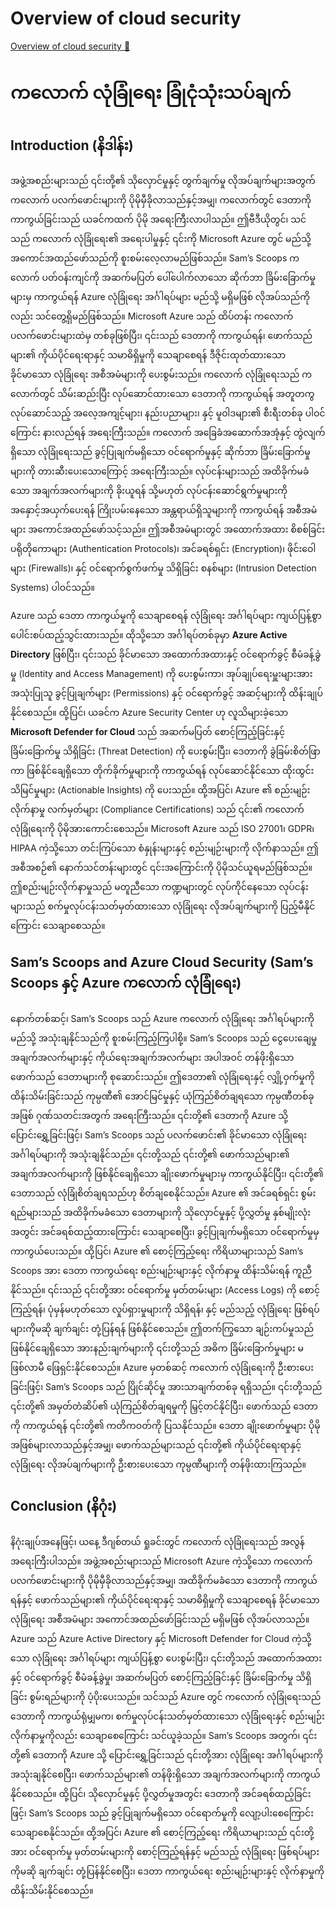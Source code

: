 # Overview of cloud security

[Overview of cloud security 🔗](https://www.coursera.org/learn/cybersecurity-solutions-and-microsoft-defender/lecture/1RHxo/overview-of-cloud-security)

# ကလောက် လုံခြုံရေး ခြုံငုံသုံးသပ်ချက်

## Introduction (နိဒါန်း)

အဖွဲ့အစည်းများသည် ၎င်းတို့၏ သိုလှောင်မှုနှင့် တွက်ချက်မှု လိုအပ်ချက်များအတွက် ကလောက် ပလက်ဖောင်းများကို ပိုမိုမှီခိုလာသည်နှင့်အမျှ၊ ကလောက်တွင် ဒေတာကို ကာကွယ်ခြင်းသည် ယခင်ကထက် ပိုမို အရေးကြီးလာပါသည်။ ဤဗီဒီယိုတွင်၊ သင်သည် ကလောက် လုံခြုံရေး၏ အရေးပါမှုနှင့် ၎င်းကို Microsoft Azure တွင် မည်သို့ အကောင်အထည်ဖော်သည်ကို စူးစမ်းလေ့လာမည်ဖြစ်သည်။ Sam’s Scoops ကလောက် ပတ်ဝန်းကျင်ကို အဆက်မပြတ် ပေါ်ပေါက်လာသော ဆိုက်ဘာ ခြိမ်းခြောက်မှုများမှ ကာကွယ်ရန် Azure လုံခြုံရေး အင်္ဂါရပ်များ မည်သို့ မရှိမဖြစ် လိုအပ်သည်ကိုလည်း သင်တွေ့ရှိမည်ဖြစ်သည်။ Microsoft Azure သည် ထိပ်တန်း ကလောက် ပလက်ဖောင်းများထဲမှ တစ်ခုဖြစ်ပြီး၊ ၎င်းသည် ဒေတာကို ကာကွယ်ရန်၊ ဖောက်သည်များ၏ ကိုယ်ပိုင်ရေးရာနှင့် သမာဓိရှိမှုကို သေချာစေရန် ဒီဇိုင်းထုတ်ထားသော ခိုင်မာသော လုံခြုံရေး အစီအမံများကို ပေးစွမ်းသည်။ ကလောက် လုံခြုံရေးသည် ကလောက်တွင် သိမ်းဆည်းပြီး လုပ်ဆောင်ထားသော ဒေတာကို ကာကွယ်ရန် အတူတကွ လုပ်ဆောင်သည့် အလေ့အကျင့်များ၊ နည်းပညာများ၊ နှင့် မူဝါဒများ၏ စီးရီးတစ်ခု ပါဝင်ကြောင်း နားလည်ရန် အရေးကြီးသည်။ ကလောက် အခြေခံအဆောက်အအုံနှင့် တွဲလျက်ရှိသော လုံခြုံရေးသည် ခွင့်ပြုချက်မရှိသော ဝင်ရောက်မှုနှင့် ဆိုက်ဘာ ခြိမ်းခြောက်မှုများကို တားဆီးပေးသောကြောင့် အရေးကြီးသည်။ လုပ်ငန်းများသည် အထိခိုက်မခံသော အချက်အလက်များကို ခိုးယူရန် သို့မဟုတ် လုပ်ငန်းဆောင်ရွက်မှုများကို အနှောင့်အယှက်ပေးရန် ကြိုးပမ်းနေသော အန္တရာယ်ရှိသူများကို ကာကွယ်ရန် အစီအမံများ အကောင်အထည်ဖော်သင့်သည်။ ဤအစီအမံများတွင် အထောက်အထား စိစစ်ခြင်း ပရိုတိုကောများ (Authentication Protocols)၊ အင်ခရစ်ရှင်း (Encryption)၊ ဖိုင်းဝေါများ (Firewalls)၊ နှင့် ဝင်ရောက်စွက်ဖက်မှု သိရှိခြင်း စနစ်များ (Intrusion Detection Systems) ပါဝင်သည်။

Azure သည် ဒေတာ ကာကွယ်မှုကို သေချာစေရန် လုံခြုံရေး အင်္ဂါရပ်များ ကျယ်ပြန့်စွာ ပေါင်းစပ်ထည့်သွင်းထားသည်။ ထိုသို့သော အင်္ဂါရပ်တစ်ခုမှာ **Azure Active Directory** ဖြစ်ပြီး၊ ၎င်းသည် ခိုင်မာသော အထောက်အထားနှင့် ဝင်ရောက်ခွင့် စီမံခန့်ခွဲမှု (Identity and Access Management) ကို ပေးစွမ်းကာ၊ အုပ်ချုပ်ရေးမှူးများအား အသုံးပြုသူ ခွင့်ပြုချက်များ (Permissions) နှင့် ဝင်ရောက်ခွင့် အဆင့်များကို ထိန်းချုပ်နိုင်စေသည်။ ထို့ပြင်၊ ယခင်က Azure Security Center ဟု လူသိများခဲ့သော **Microsoft Defender for Cloud** သည် အဆက်မပြတ် စောင့်ကြည့်ခြင်းနှင့် ခြိမ်းခြောက်မှု သိရှိခြင်း (Threat Detection) ကို ပေးစွမ်းပြီး၊ ဒေတာကို ခွဲခြမ်းစိတ်ဖြာကာ ဖြစ်နိုင်ချေရှိသော တိုက်ခိုက်မှုများကို ကာကွယ်ရန် လုပ်ဆောင်နိုင်သော ထိုးထွင်းသိမြင်မှုများ (Actionable Insights) ကို ပေးသည်။ ထို့အပြင်၊ Azure ၏ စည်းမျဉ်းလိုက်နာမှု လက်မှတ်များ (Compliance Certifications) သည် ၎င်း၏ ကလောက် လုံခြုံရေးကို ပိုမိုအားကောင်းစေသည်။ Microsoft Azure သည် ISO 27001၊ GDPR၊ HIPAA ကဲ့သို့သော တင်းကြပ်သော စံနှုန်းများနှင့် စည်းမျဉ်းများကို လိုက်နာသည်။ ဤအစီအစဉ်၏ နောက်သင်တန်းများတွင် ၎င်းအကြောင်းကို ပိုမိုသင်ယူရမည်ဖြစ်သည်။ ဤစည်းမျဉ်းလိုက်နာမှုသည် မတူညီသော ကဏ္ဍများတွင် လုပ်ကိုင်နေသော လုပ်ငန်းများသည် စက်မှုလုပ်ငန်းသတ်မှတ်ထားသော လုံခြုံရေး လိုအပ်ချက်များကို ပြည့်မီနိုင်ကြောင်း သေချာစေသည်။

## Sam’s Scoops and Azure Cloud Security (Sam’s Scoops နှင့် Azure ကလောက် လုံခြုံရေး)

နောက်တစ်ဆင့်၊ Sam’s Scoops သည် Azure ကလောက် လုံခြုံရေး အင်္ဂါရပ်များကို မည်သို့ အသုံးချနိုင်သည်ကို စူးစမ်းကြည့်ကြပါစို့။ Sam’s Scoops သည် ငွေပေးချေမှု အချက်အလက်များနှင့် ကိုယ်ရေးအချက်အလက်များ အပါအဝင် တန်ဖိုးရှိသော ဖောက်သည် ဒေတာများကို စုဆောင်းသည်။ ဤဒေတာ၏ လုံခြုံရေးနှင့် လျှို့ဝှက်မှုကို ထိန်းသိမ်းခြင်းသည် ကုမ္ပဏီ၏ အောင်မြင်မှုနှင့် ယုံကြည်စိတ်ချရသော ကုမ္ပဏီတစ်ခုအဖြစ် ဂုဏ်သတင်းအတွက် အရေးကြီးသည်။ ၎င်းတို့၏ ဒေတာကို Azure သို့ ပြောင်းရွှေ့ခြင်းဖြင့်၊ Sam’s Scoops သည် ပလက်ဖောင်း၏ ခိုင်မာသော လုံခြုံရေး အင်္ဂါရပ်များကို အသုံးချနိုင်သည်။ ၎င်းတို့သည် ၎င်းတို့၏ ဖောက်သည်များ၏ အချက်အလက်များကို ဖြစ်နိုင်ချေရှိသော ချိုးဖောက်မှုများမှ ကာကွယ်နိုင်ပြီး၊ ၎င်းတို့၏ ဒေတာသည် လုံခြုံစိတ်ချရသည်ဟု စိတ်ချစေနိုင်သည်။ Azure ၏ အင်ခရစ်ရှင်း စွမ်းရည်များသည် အထိခိုက်မခံသော ဒေတာများကို သိုလှောင်မှုနှင့် ပို့လွှတ်မှု နှစ်မျိုးလုံးအတွင်း အင်ခရစ်ထည့်ထားကြောင်း သေချာစေပြီး၊ ခွင့်ပြုချက်မရှိသော ဝင်ရောက်မှုမှ ကာကွယ်ပေးသည်။ ထို့ပြင်၊ Azure ၏ စောင့်ကြည့်ရေး ကိရိယာများသည် Sam’s Scoops အား ဒေတာ ကာကွယ်ရေး စည်းမျဉ်းများနှင့် လိုက်နာမှု ထိန်းသိမ်းရန် ကူညီနိုင်သည်။ ၎င်းသည် ၎င်းတို့အား ဝင်ရောက်မှု မှတ်တမ်းများ (Access Logs) ကို စောင့်ကြည့်ရန်၊ ပုံမှန်မဟုတ်သော လှုပ်ရှားမှုများကို သိရှိရန်၊ နှင့် မည်သည့် လုံခြုံရေး ဖြစ်ရပ်များကိုမဆို ချက်ချင်း တုံ့ပြန်ရန် ဖြစ်နိုင်စေသည်။ ဤတက်ကြွသော ချဉ်းကပ်မှုသည် ဖြစ်နိုင်ချေရှိသော အားနည်းချက်များကို ၎င်းတို့သည် အဓိက ခြိမ်းခြောက်မှုများ မဖြစ်လာမီ ဖြေရှင်းနိုင်စေသည်။ Azure မှတစ်ဆင့် ကလောက် လုံခြုံရေးကို ဦးစားပေးခြင်းဖြင့်၊ Sam’s Scoops သည် ပြိုင်ဆိုင်မှု အားသာချက်တစ်ခု ရရှိသည်။ ၎င်းတို့သည် ၎င်းတို့၏ အမှတ်တံဆိပ်၏ ယုံကြည်စိတ်ချရမှုကို မြှင့်တင်နိုင်ပြီး၊ ဖောက်သည် ဒေတာကို ကာကွယ်ရန် ၎င်းတို့၏ ကတိကဝတ်ကို ပြသနိုင်သည်။ ဒေတာ ချိုးဖောက်မှုများ ပိုမို အဖြစ်များလာသည်နှင့်အမျှ၊ ဖောက်သည်များသည် ၎င်းတို့၏ ကိုယ်ပိုင်ရေးရာနှင့် လုံခြုံရေး လိုအပ်ချက်များကို ဦးစားပေးသော ကုမ္ပဏီများကို တန်ဖိုးထားကြသည်။

## Conclusion (နိဂုံး)

နိဂုံးချုပ်အနေဖြင့်၊ ယနေ့ ဒီဂျစ်တယ် ရှုခင်းတွင် ကလောက် လုံခြုံရေးသည် အလွန်အရေးကြီးပါသည်။ အဖွဲ့အစည်းများသည် Microsoft Azure ကဲ့သို့သော ကလောက် ပလက်ဖောင်းများကို ပိုမိုမှီခိုလာသည်နှင့်အမျှ၊ အထိခိုက်မခံသော ဒေတာကို ကာကွယ်ရန်နှင့် ဖောက်သည်များ၏ ကိုယ်ပိုင်ရေးရာနှင့် သမာဓိရှိမှုကို သေချာစေရန် ခိုင်မာသော လုံခြုံရေး အစီအမံများ အကောင်အထည်ဖော်ခြင်းသည် မရှိမဖြစ် လိုအပ်လာသည်။ Azure သည် Azure Active Directory နှင့် Microsoft Defender for Cloud ကဲ့သို့သော လုံခြုံရေး အင်္ဂါရပ်များ ကျယ်ပြန့်စွာ ပေးစွမ်းပြီး၊ ၎င်းတို့သည် အထောက်အထားနှင့် ဝင်ရောက်ခွင့် စီမံခန့်ခွဲမှု၊ အဆက်မပြတ် စောင့်ကြည့်ခြင်းနှင့် ခြိမ်းခြောက်မှု သိရှိခြင်း စွမ်းရည်များကို ပံ့ပိုးပေးသည်။ သင်သည် Azure တွင် ကလောက် လုံခြုံရေးသည် ဒေတာကို ကာကွယ်ရုံမျှမက၊ စက်မှုလုပ်ငန်းသတ်မှတ်ထားသော လုံခြုံရေးနှင့် စည်းမျဉ်းလိုက်နာမှုကိုလည်း သေချာစေကြောင်း သင်ယူခဲ့သည်။ Sam’s Scoops အတွက်၊ ၎င်းတို့၏ ဒေတာကို Azure သို့ ပြောင်းရွှေ့ခြင်းသည် ၎င်းတို့အား လုံခြုံရေး အင်္ဂါရပ်များကို အသုံးချနိုင်စေပြီး၊ ဖောက်သည်များ၏ တန်ဖိုးရှိသော အချက်အလက်များကို ကာကွယ်နိုင်စေသည်။ ထို့ပြင်၊ သိုလှောင်မှုနှင့် ပို့လွှတ်မှုအတွင်း ဒေတာကို အင်ခရစ်ထည့်ခြင်းဖြင့်၊ Sam’s Scoops သည် ခွင့်ပြုချက်မရှိသော ဝင်ရောက်မှုကို လျော့ပါးစေကြောင်း သေချာစေနိုင်သည်။ ထို့အပြင်၊ Azure ၏ စောင့်ကြည့်ရေး ကိရိယာများသည် ၎င်းတို့အား ဝင်ရောက်မှု မှတ်တမ်းများကို စောင့်ကြည့်ရန်နှင့် မည်သည့် လုံခြုံရေး ဖြစ်ရပ်များကိုမဆို ချက်ချင်း တုံ့ပြန်နိုင်စေပြီး၊ ဒေတာ ကာကွယ်ရေး စည်းမျဉ်းများနှင့် လိုက်နာမှုကို ထိန်းသိမ်းနိုင်စေသည်။
